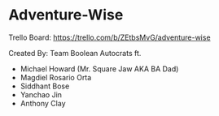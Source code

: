 # Adventure-Wise

Trello Board: https://trello.com/b/ZEtbsMvG/adventure-wise

Created By:
Team Boolean Autocrats ft.
- Michael Howard (Mr. Square Jaw AKA BA Dad)
- Magdiel Rosario Orta
- Siddhant Bose
- Yanchao Jin
- Anthony Clay
